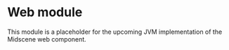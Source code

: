 # Web module

This module is a placeholder for the upcoming JVM implementation of the Midscene web component.
